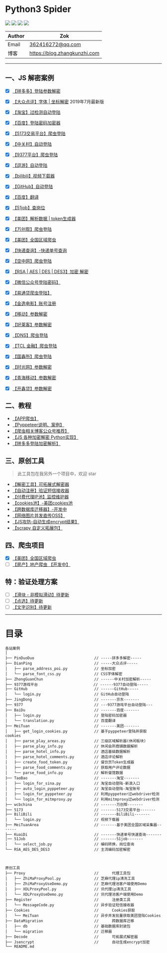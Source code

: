 # Python3 Spider


![](https://zok-blog.oss-cn-hangzhou.aliyuncs.com/ico/python-3.7-green.svg) 
![](https://zok-blog.oss-cn-hangzhou.aliyuncs.com/ico/Scrapy-1.6.0-blue.svg) 
![](https://zok-blog.oss-cn-hangzhou.aliyuncs.com/ico/selenium-3.141.0-yellew.svg) 
![](https://zok-blog.oss-cn-hangzhou.aliyuncs.com/ico/Pyppeteer-0.0.25-orange.svg) 




| Author  | Zok |
| --- | --- |
| Email | 362416272@qq.com |
| 博客 | https://blog.zhangkunzhi.com |



-------


## 一、JS 解密案例
- [x] [【拼多多】登陆参数解密](https://github.com/wkunzhi/Python3-Spider/tree/master/各站案例/PinDuoDuo)
- [x] [【大众点评】字体 | 坐标解密](https://github.com/wkunzhi/Python3-Spider/tree/master/各站案例/DianPing)  2019年7月最新版
- [x] [【淘宝】过检测自动登陆 ](https://github.com/wkunzhi/Python3-Spider/tree/master/各站案例/TaoBao)
- [x] [【百度】登陆密码加密器 ](https://github.com/wkunzhi/Python3-Spider/tree/master/各站案例/BaiDuLogin)
- [x] [【5173交易平台】爬虫登陆 ](https://github.com/wkunzhi/Python3-Spider/tree/master/各站案例/5173)
- [x] [【中关村】自动登陆 ](https://github.com/wkunzhi/Python3-Spider/tree/master/各站案例/ZhongGuanChun)
- [x] [【9377平台】爬虫登陆](https://github.com/wkunzhi/Python3-Spider/tree/master/各站案例/9377)
- [x] [【逗游】自动登陆 ](https://github.com/wkunzhi/Python3-Spider/tree/master/各站案例/DouYou)
- [x] [【bilibili】视频下载器](https://github.com/wkunzhi/Python3-Spider/tree/master/各站案例/bilibili)
- [x] [【GitHub】自动登陆](https://github.com/wkunzhi/Python3-Spider/tree/master/各站案例/GitHub)
- [x] [【百度】翻译](https://github.com/wkunzhi/Python3-Spider/tree/master/各站案例/BaiDu)
- [x] [【51job】查岗位](https://github.com/wkunzhi/Python3-Spider/tree/master/各站案例/51Job)
- [x] [【美团】解析数据 | token生成器](https://github.com/wkunzhi/Python3-Spider/tree/master/各站案例/MeiTuan)
- [x] [【万创帮】爬虫登陆](https://github.com/wkunzhi/Python3-Spider/tree/master/各站案例/wcbchina)
- [x] [【美团】全国区域爬虫](https://github.com/wkunzhi/Python3-Spider/tree/master/各站案例/MeiTuanArea)
- [x] [【快递查询】-快递单号查询](https://github.com/wkunzhi/Python3-Spider/tree/master/各站案例/KuaiDi)
- [x] [【空中网】爬虫登陆](https://github.com/wkunzhi/Python3-Spider/tree/master/各站案例/KongZhong)
- [x] [【RSA | AES | DES | DES3】加密 解密](https://github.com/wkunzhi/Python3-Spider/tree/master/各站案例/RSA_AES_DES_DES3)
- [x] [【微信公众号登陆密码】](https://github.com/wkunzhi/Python3-Spider/tree/master/各站案例/WeiXin)
- [x] [【易通贷爬虫登陆】](https://github.com/wkunzhi/Python3-Spider/tree/master/各站案例/YiTongDai)
- [x] [【金逸电影】账号注册](https://github.com/wkunzhi/Python3-Spider/tree/master/各站案例/JinYi)
- [x] [【移动】参数解密](https://github.com/wkunzhi/Python3-Spider/tree/master/各站案例/YiDong)
- [x] [【好莱客】参数解密](https://github.com/wkunzhi/Python3-Spider/tree/master/各站案例/Holike)
- [x] [【DNS】爬虫登陆](https://github.com/wkunzhi/Python3-Spider/tree/master/各站案例/DNS)
- [x] [【TCL 金融】爬虫登陆](https://github.com/wkunzhi/Python3-Spider/tree/master/各站案例/TCLsuo)
- [x] [【国鑫所】爬虫登陆](https://github.com/wkunzhi/Python3-Spider/tree/master/各站案例/GuoXin)
- [x] [【时光网】参数解密](https://github.com/wkunzhi/Python3-Spider/tree/master/各站案例/MTime)
- [x] [【青海移动】参数解密](https://github.com/wkunzhi/Python3-Spider/tree/master/各站案例/QinHai)
- [x] [【开鑫贷】参数解密](https://github.com/wkunzhi/Python3-Spider/tree/master/各站案例/KaiXinDai)


## 二、教程
- [【APP爬虫】](https://github.com/wkunzhi/Python3-Spider/blob/master/教程/app爬虫/)
- [【Pyppeteer说明、案例】](https://github.com/wkunzhi/Python3-Spider/tree/master/%E6%95%99%E7%A8%8B/Pyppeteer)
- [【爬虫相关博客公众号推荐】](https://github.com/wkunzhi/Python3-Spider/blob/master/%E6%95%99%E7%A8%8B/%E5%8D%9A%E5%AE%A2%E5%85%AC%E4%BC%97%E5%8F%B7%E6%8E%A8%E8%8D%90.md)
- [【JS 各种加密解密 Python实现】](https://github.com/wkunzhi/Python3-Spider/blob/master/教程/JS分析)
- [【拼多多登陆加密解析】](https://github.com/wkunzhi/Python3-Spider/blob/master/教程/JS分析)

## 三、原创工具
> 此工具包在我另外一个项目中，欢迎 star

- [【解密工具】可拓展式解密器](https://github.com/wkunzhi/SpiderUtilPackage/tree/master/Decode)
- [【自动注册】验证短信接收器](https://github.com/wkunzhi/SpiderUtilPackage/tree/master/Register)
- [【付费代理IP池】监控维护器](https://github.com/wkunzhi/SpiderUtilPackage/tree/master/Proxy)
- [【cookies池】-美团cookies池](https://github.com/wkunzhi/SpiderUtilPackage/tree/master/Cookies)
- [【跨数据库迁移器】-开发中](https://github.com/wkunzhi/SpiderUtilPackage/tree/master/DataMigration)
- [【网络图片并发直传OSS】](https://github.com/wkunzhi/SpiderUtilPackage/tree/master/OSS)
- [【JS攻防-自动生成encrypt结果】](https://github.com/wkunzhi/SpiderUtilPackage/tree/master/Jsencrypt)
- [【scrapy 自定义拓展包】](https://github.com/wkunzhi/Python3-Spider/tree/master/原创工具/zok)


## 四、爬虫项目
- [x] [【美团】全国区域爬虫](https://github.com/wkunzhi/Python3-Spider/tree/master/项目/MeiTuanArea)
- [ ] [【房产】地产爬虫 【开发中】](https://github.com/wkunzhi/Python3-Spider/tree/master/项目/HouseSpider)

## 特：验证处理方案
- [ ] [【滑块 - 非模拟滑动】待更新 ]()
- [ ] [【点选】待更新]()
- [ ] [【文字识别】待更新]()

-------


# 目录

```
各站案例
│
├── PinDuoDuo                           // -----拼多多解密-----
├── DianPing                            // -----大众点评-----
│   ├── parse_address_poi.py            // 坐标加密
│   └── parse_font_css.py               // CSS字体解密
├── ZhongGuanChun                       // ------中关村加密解析-----
├── 9377游戏平台                         // ------9377自动登陆-----
├── GitHub                              // ------GitHub-----
│   └── login.py                        // GitHub自动登陆
├── JingDong                            // -------京东-------
├── 9377                                // ---9377游戏平台自动登陆---
├── BaiDu                               // -------百度-------
│   ├── login.py                        // 登陆密码加密器
│   └── translation.py                  // 百度翻译
├── MeiTuan                             // -------美团-------
│   ├── get_login_cookies.py            // 基于pyppeteer登陆并获取cookies
│   ├── parse_play_areas.py             // 三级区域解析器(休闲板块)
│   ├── parse_play_info.py              // 休闲会所商铺数据解析
│   ├── parse_hotel_info.py             // 酒店基础数据解析
│   ├── parse_hotel_comments.py         // 酒店评论解析
│   ├── create_food_token.py            // 餐饮页Token生成器
│   ├── parse_food_comments.py          // 获取用户评论数据
│   └── parse_food_info.py              // 解析餐馆数据
├── TaoBao                              // -------淘宝-------
│   ├── login_for_sina.py               // 淘宝自动登陆-新浪入口
│   ├── auto_login_pyppeteer.py         // 淘宝自动登陆-淘宝账号
│   ├── login_for_pyppeteer.py          // 利用pyppeteer过webdriver检测
│   └── login_for_mitmproxy.py          // 利用mitmproxy过webdriver检测
├── wcbchina                            // -------万创帮-------
├── 5173                                // -------5173交易平台-------
├── BiliBili                            // -------BiliBili-------
│   └── login.py                        // 视频下载器
├── MeiTuanArea                         // -------基于美团全国区域采集器-------
├── KuaiDi                              // -------快递单号快速查询-------
│── 51Job                               // -------51job-------
│   └── select_job.py                   // 编码转换，岗位查询
└── RSA_AES_DES_DES3                    // 主流编码加密解密



原创工具
├── Proxy                               //      代理工具包 
│   ├── ZhiMaProxyPool.py               // 芝麻代理ip清洗工具
│   ├── ZhiMaProxyUseDemo.py            // 芝麻代理池客户端使用Demo
│   ├── XDLProxyPool.py                 // 讯代理ip清洗工具
│   └── XDLProxyUseDemo.py              // 讯代理池客户端使用Demo
├── Register                            //      注册类工具
│   └── MessageCode.py                  // 异步验证短信接收器
├── Cookies                             //      Cookies获取
│   └── MeiTuan                         // 异步并发批量获取美团登陆Cookies
├── DataMigration                       //      跨数据库迁移
│   ├── db                              // 基础数据库封装包
│   └── migration                       // 迁移器
├── Decode                              //      可拓展式解密器
├── Jsencrypt                           //      自动生成encrypt加密
└── README.md

```
